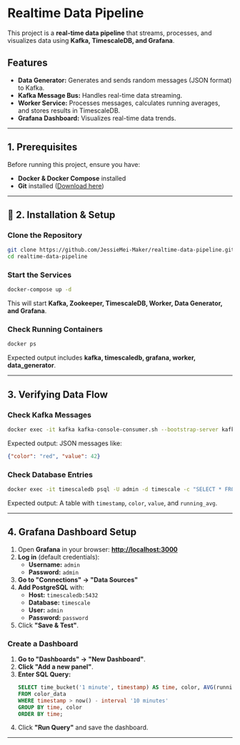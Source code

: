 
# Realtime Data Pipeline

This project is a **real-time data pipeline** that streams, processes, and visualizes data using **Kafka, TimescaleDB, and Grafana**.

##  Features

-  **Data Generator:** Generates and sends random messages (JSON format) to Kafka.
- **Kafka Message Bus:** Handles real-time data streaming.
-  **Worker Service:** Processes messages, calculates running averages, and stores results in TimescaleDB.
-  **Grafana Dashboard:** Visualizes real-time data trends.

---

## **1. Prerequisites**

Before running this project, ensure you have:

- **Docker & Docker Compose** installed
- **Git** installed ([Download here](https://git-scm.com/downloads))

---

## 🔧 **2. Installation & Setup**

### **Clone the Repository**

```bash
git clone https://github.com/JessieMei-Maker/realtime-data-pipeline.git
cd realtime-data-pipeline
```

### **Start the Services**

```bash
docker-compose up -d
```

This will start **Kafka, Zookeeper, TimescaleDB, Worker, Data Generator, and Grafana**.

### **Check Running Containers**

```bash
docker ps
```
 Expected output includes **kafka, timescaledb, grafana, worker, data\_generator**.

---

##  **3. Verifying Data Flow**

### **Check Kafka Messages**

```bash
docker exec -it kafka kafka-console-consumer.sh --bootstrap-server kafka:9092 --topic color_stream --from-beginning
```

 Expected output: JSON messages like:

```json
{"color": "red", "value": 42}
```

### **Check Database Entries**

```bash
docker exec -it timescaledb psql -U admin -d timescale -c "SELECT * FROM color_data LIMIT 10;"
```

 Expected output: A table with `timestamp`, `color`, `value`, and `running_avg`.

---

##  **4. Grafana Dashboard Setup**

1. Open **Grafana** in your browser:  [**http://localhost:3000**](http://localhost:3000)
2. **Log in** (default credentials):
   - **Username:** `admin`
   - **Password:** `admin`
3. **Go to "Connections" → "Data Sources"**
4. **Add PostgreSQL** with:
   - **Host:** `timescaledb:5432`
   - **Database:** `timescale`
   - **User:** `admin`
   - **Password:** `password`
5. Click **"Save & Test"**.

### **Create a Dashboard**

1. **Go to "Dashboards" → "New Dashboard"**.
2. **Click "Add a new panel"**.
3. **Enter SQL Query:**
   ```sql
   SELECT time_bucket('1 minute', timestamp) AS time, color, AVG(running_avg) AS avg_value
   FROM color_data
   WHERE timestamp > now() - interval '10 minutes'
   GROUP BY time, color
   ORDER BY time;
   ```
4. Click **"Run Query"** and save the dashboard.

---

